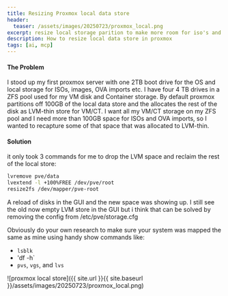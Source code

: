 ```yaml
---
title: Resizing Proxmox local data store
header:
  teaser: /assets/images/20250723/proxmox_local.png
excerpt: resize local storage parition to make more room for iso's and imports
description: How to resize local data store in proxmox 
tags: [ai, mcp]
---
```


#### The Problem

I stood up my first proxmox server with one 2TB boot drive for the OS and local storage for ISOs, images, OVA imports etc. I have four 4 TB drives in a ZFS pool used for my VM disk and Container storage.  By default proxmox partitions off 100GB of the local data store and the allocates the rest of the disk as LVM-thin store for VM/CT.  I want all my VM/CT storage on my ZFS pool and I need more than 100GB space for ISOs and OVA imports, so I wanted to recapture some of that space that was allocated to LVM-thin. 

#### Solution
it only took 3 commands for me to drop the LVM space and reclaim the rest of the local store: 

```bash
lvremove pve/data
lvextend -l +100%FREE /dev/pve/root
resize2fs /dev/mapper/pve-root 
```
A reload of disks in the GUI and the new space was showing up.  I still see the old now empty LVM store in the GUI but i think that can be solved by removing the config from /etc/pve/storage.cfg

Obviously do your own research to make sure your system was mapped the same as mine using handy show commands like: 
- `lsblk`
- 'df -h`
- `pvs`, `vgs`, and `lvs`


![proxmox local store]({{ site.url }}{{ site.baseurl }}/assets/images/20250723/proxmox_local.png) 

